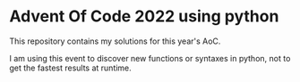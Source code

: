 # Advent Of Code 2022 using python
This repository contains my solutions for this year's AoC.

I am using this event to discover new functions or syntaxes in python, not to get the fastest results at runtime.
